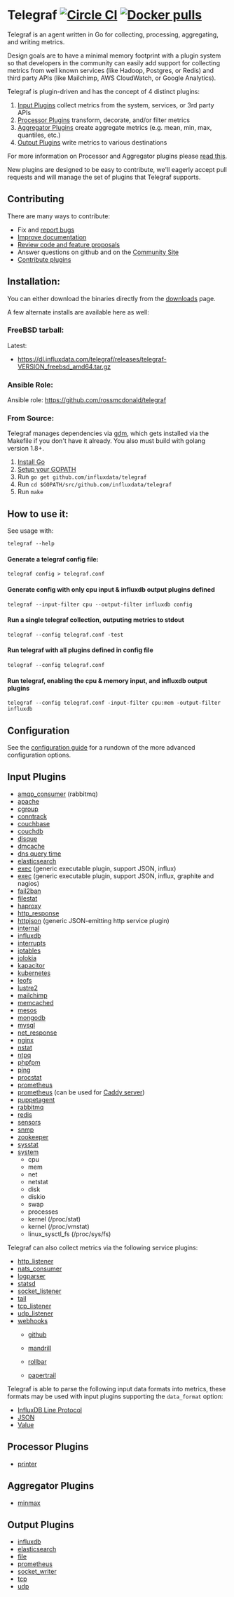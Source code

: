 # Telegraf [![Circle CI](https://circleci.com/gh/influxdata/telegraf.svg?style=svg)](https://circleci.com/gh/influxdata/telegraf) [![Docker pulls](https://img.shields.io/docker/pulls/library/telegraf.svg)](https://hub.docker.com/_/telegraf/)

Telegraf is an agent written in Go for collecting, processing, aggregating,
and writing metrics.

Design goals are to have a minimal memory footprint with a plugin system so
that developers in the community can easily add support for collecting metrics
from well known services (like Hadoop, Postgres, or Redis) and third party
APIs (like Mailchimp, AWS CloudWatch, or Google Analytics).

Telegraf is plugin-driven and has the concept of 4 distinct plugins:

1. [Input Plugins](#input-plugins) collect metrics from the system, services, or 3rd party APIs
2. [Processor Plugins](#processor-plugins) transform, decorate, and/or filter metrics
3. [Aggregator Plugins](#aggregator-plugins) create aggregate metrics (e.g. mean, min, max, quantiles, etc.)
4. [Output Plugins](#output-plugins) write metrics to various destinations

For more information on Processor and Aggregator plugins please [read this](./docs/AGGREGATORS_AND_PROCESSORS.md).

New plugins are designed to be easy to contribute,
we'll eagerly accept pull
requests and will manage the set of plugins that Telegraf supports.

## Contributing

There are many ways to contribute:
- Fix and [report bugs](https://github.com/influxdata/telegraf/issues/new)
- [Improve documentation](https://github.com/influxdata/telegraf/issues?q=is%3Aopen+label%3Adocumentation)
- [Review code and feature proposals](https://github.com/influxdata/telegraf/pulls)
- Answer questions on github and on the [Community Site](https://community.influxdata.com/)
- [Contribute plugins](CONTRIBUTING.md)

## Installation:

You can either download the binaries directly from the
[downloads](https://www.influxdata.com/downloads) page.

A few alternate installs are available here as well:

### FreeBSD tarball:

Latest:
* https://dl.influxdata.com/telegraf/releases/telegraf-VERSION_freebsd_amd64.tar.gz

### Ansible Role:

Ansible role: https://github.com/rossmcdonald/telegraf

### From Source:

Telegraf manages dependencies via [gdm](https://github.com/sparrc/gdm),
which gets installed via the Makefile
if you don't have it already. You also must build with golang version 1.8+.

1. [Install Go](https://golang.org/doc/install)
2. [Setup your GOPATH](https://golang.org/doc/code.html#GOPATH)
3. Run `go get github.com/influxdata/telegraf`
4. Run `cd $GOPATH/src/github.com/influxdata/telegraf`
5. Run `make`

## How to use it:

See usage with:

```
telegraf --help
```

#### Generate a telegraf config file:

```
telegraf config > telegraf.conf
```

#### Generate config with only cpu input & influxdb output plugins defined

```
telegraf --input-filter cpu --output-filter influxdb config
```

#### Run a single telegraf collection, outputing metrics to stdout

```
telegraf --config telegraf.conf -test
```

#### Run telegraf with all plugins defined in config file

```
telegraf --config telegraf.conf
```

#### Run telegraf, enabling the cpu & memory input, and influxdb output plugins

```
telegraf --config telegraf.conf -input-filter cpu:mem -output-filter influxdb
```


## Configuration

See the [configuration guide](docs/CONFIGURATION.md) for a rundown of the more advanced
configuration options.

## Input Plugins

* [amqp_consumer](./plugins/inputs/amqp_consumer) (rabbitmq)
* [apache](./plugins/inputs/apache)
* [cgroup](./plugins/inputs/cgroup)
* [conntrack](./plugins/inputs/conntrack)
* [couchbase](./plugins/inputs/couchbase)
* [couchdb](./plugins/inputs/couchdb)
* [disque](./plugins/inputs/disque)
* [dmcache](./plugins/inputs/dmcache)
* [dns query time](./plugins/inputs/dns_query)
* [elasticsearch](./plugins/inputs/elasticsearch)
* [exec](./plugins/inputs/exec) (generic executable plugin, support JSON, influx)
* [exec](./plugins/inputs/exec) (generic executable plugin, support JSON, influx, graphite and nagios)
* [fail2ban](./plugins/inputs/fail2ban)
* [filestat](./plugins/inputs/filestat)
* [haproxy](./plugins/inputs/haproxy)
* [http_response](./plugins/inputs/http_response)
* [httpjson](./plugins/inputs/httpjson) (generic JSON-emitting http service plugin)
* [internal](./plugins/inputs/internal)
* [influxdb](./plugins/inputs/influxdb)
* [interrupts](./plugins/inputs/interrupts)
* [iptables](./plugins/inputs/iptables)
* [jolokia](./plugins/inputs/jolokia)
* [kapacitor](./plugins/inputs/kapacitor)
* [kubernetes](./plugins/inputs/kubernetes)
* [leofs](./plugins/inputs/leofs)
* [lustre2](./plugins/inputs/lustre2)
* [mailchimp](./plugins/inputs/mailchimp)
* [memcached](./plugins/inputs/memcached)
* [mesos](./plugins/inputs/mesos)
* [mongodb](./plugins/inputs/mongodb)
* [mysql](./plugins/inputs/mysql)
* [net_response](./plugins/inputs/net_response)
* [nginx](./plugins/inputs/nginx)
* [nstat](./plugins/inputs/nstat)
* [ntpq](./plugins/inputs/ntpq)
* [phpfpm](./plugins/inputs/phpfpm)
* [ping](./plugins/inputs/ping)
* [procstat](./plugins/inputs/procstat)
* [prometheus](./plugins/inputs/prometheus)
* [prometheus](./plugins/inputs/prometheus) (can be used for [Caddy server](./plugins/inputs/prometheus/README.md#usage-for-caddy-http-server))
* [puppetagent](./plugins/inputs/puppetagent)
* [rabbitmq](./plugins/inputs/rabbitmq)
* [redis](./plugins/inputs/redis)
* [sensors](./plugins/inputs/sensors)
* [snmp](./plugins/inputs/snmp)
* [zookeeper](./plugins/inputs/zookeeper)
* [sysstat](./plugins/inputs/sysstat)
* [system](./plugins/inputs/system)
    * cpu
    * mem
    * net
    * netstat
    * disk
    * diskio
    * swap
    * processes
    * kernel (/proc/stat)
    * kernel (/proc/vmstat)
    * linux_sysctl_fs (/proc/sys/fs)

Telegraf can also collect metrics via the following service plugins:

* [http_listener](./plugins/inputs/http_listener)
* [nats_consumer](./plugins/inputs/nats_consumer)
* [logparser](./plugins/inputs/logparser)
* [statsd](./plugins/inputs/statsd)
* [socket_listener](./plugins/inputs/socket_listener)
* [tail](./plugins/inputs/tail)
* [tcp_listener](./plugins/inputs/socket_listener)
* [udp_listener](./plugins/inputs/socket_listener)
* [webhooks](./plugins/inputs/webhooks)
  * [github](./plugins/inputs/webhooks/github)

  * [mandrill](./plugins/inputs/webhooks/mandrill)
  * [rollbar](./plugins/inputs/webhooks/rollbar)
  * [papertrail](./plugins/inputs/webhooks/papertrail)

Telegraf is able to parse the following input data formats into metrics, these
formats may be used with input plugins supporting the `data_format` option:

* [InfluxDB Line Protocol](./docs/DATA_FORMATS_INPUT.md#influx)
* [JSON](./docs/DATA_FORMATS_INPUT.md#json)
* [Value](./docs/DATA_FORMATS_INPUT.md#value)


## Processor Plugins

* [printer](./plugins/processors/printer)

## Aggregator Plugins

* [minmax](./plugins/aggregators/minmax)

## Output Plugins

* [influxdb](./plugins/outputs/influxdb)
* [elasticsearch](./plugins/outputs/elasticsearch)
* [file](./plugins/outputs/file)
* [prometheus](./plugins/outputs/prometheus_client)
* [socket_writer](./plugins/outputs/socket_writer)
* [tcp](./plugins/outputs/socket_writer)
* [udp](./plugins/outputs/socket_writer)
